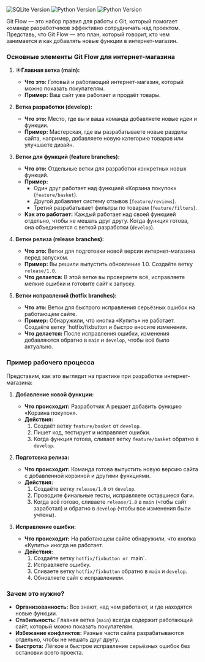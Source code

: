 ![SQLite Version](https://img.shields.io/badge/data-engineering-pink)
![Python Version](https://img.shields.io/badge/python-3.12-blue)
![Python Version](https://img.shields.io/badge/postgres-SQL-blue)

Git Flow — это набор правил для работы с Git, который помогает команде разработчиков эффективно сотрудничать над проектом. Представь, что Git Flow — это план, который говорит, кто чем занимается и как добавлять новые функции в интернет-магазин.

### Основные элементы Git Flow для интернет-магазина

1. ☀️**Главная ветка (main):**
    
    - **Что это:** Готовый и работающий интернет-магазин, который можно показать покупателям.
    - **Пример:** Ваш сайт уже работает и продаёт товары.
2. **Ветка разработки (develop):**
    
    - **Что это:** Место, где вы и ваша команда добавляете новые идеи и функции.
    - **Пример:** Мастерская, где вы разрабатываете новые разделы сайта, например, добавляете новую категорию товаров или улучшаете дизайн.
3. **Ветки для функций (feature branches):**
    
    - **Что это:** Отдельные ветки для разработки конкретных новых функций.
    - **Пример:**
        - Один друг работает над функцией «Корзина покупок» (`feature/basket`).
        - Другой добавляет систему отзывов (`feature/reviews`).
        - Третий разрабатывает фильтры по товарам (`feature/filters`).
    - **Как это работает:** Каждый работает над своей функцией отдельно, чтобы не мешать друг другу. Когда функция готова, она объединяется с веткой разработки (`develop`).
4. **Ветки релиза (release branches):**
    
    - **Что это:** Ветки для подготовки новой версии интернет-магазина перед запуском.
    - **Пример:** Вы решили выпустить обновление 1.0. Создаёте ветку `release/1.0`.
    - **Что делается:** В этой ветке вы проверяете всё, исправляете мелкие ошибки и готовите сайт к запуску.
5. **Ветки исправлений (hotfix branches):**
    
    - **Что это:** Ветки для быстрого исправления серьёзных ошибок на работающем сайте.
    - **Пример:** Обнаружили, что кнопка «Купить» не работает. Создаёте ветку `hotfix/fixbutton и быстро вносите изменения.
    - **Что делается:** После исправления ошибки, изменения добавляются обратно в `main` и `develop`, чтобы всё было актуально.

### Пример рабочего процесса

Представим, как это выглядит на практике при разработке интернет-магазина:

1. **Добавление новой функции:**
    
    - **Что происходит:** Разработчик А решает добавить функцию «Корзина покупок».
    - **Действия:**
        1. Создаёт ветку `feature/basket` от `develop`.
        2. Пишет код, тестирует и исправляет ошибки.
        3. Когда функция готова, сливает ветку `feature/basket` обратно в `develop`.
2. **Подготовка релиза:**
    
    - **Что происходит:** Команда готова выпустить новую версию сайта с добавленной корзиной и другими функциями.
    - **Действия:**
        1. Создаёте ветку `release/1.0` от `develop`.
        2. Проводите финальные тесты, исправляете оставшиеся баги.
        3. Когда всё готово, сливаете `release/1.0` в `main` (чтобы сайт заработал) и обратно в `develop` (чтобы все изменения были учтены).
3. **Исправление ошибки:**
    
    - **Что происходит:** На работающем сайте обнаружили, что кнопка «Купить» иногда не работает.
    - **Действия:**
        1. Создаёте ветку `hotfix/fixbutton от `main`.
        2. Исправляете ошибку.
        3. Сливаете ветку `hotfix/fixbutton` обратно в `main` и `develop`.
        4. Обновляете сайт с исправлением.

### Зачем это нужно?

- **Организованность:** Все знают, над чем работают, и где находятся новые функции.
- **Стабильность:** Главная ветка (`main`) всегда содержит работающий сайт, который можно показать покупателям.
- **Избежание конфликтов:** Разные части сайта разрабатываются отдельно, чтобы не мешать друг другу.
- **Быстрота:** Лёгкое и быстрое исправление серьёзных ошибок без остановки всего проекта.
